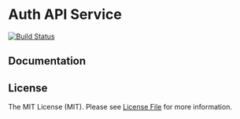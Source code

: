 # Auth API Service

[![Build Status](https://img.shields.io/travis/deshboard/auth-api-service.svg?style=flat-square)](https://travis-ci.org/deshboard/auth-api-service)


## Documentation


## License

The MIT License (MIT). Please see [License File](LICENSE) for more information.
